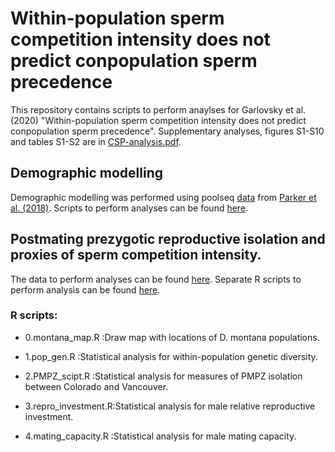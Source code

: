 # Within-population sperm competition intensity does not predict conpopulation sperm precedence

This repository contains scripts to perform anaylses for Garlovsky et al. (2020) "Within-population sperm competition intensity does not predict conpopulation sperm precedence". Supplementary analyses, figures S1-S10 and tables S1-S2 are in [CSP-analysis.pdf](https://github.com/MartinGarlovsky/montana_CpSP/blob/master/CSP-analysis.pdf).

## Demographic modelling
Demographic modelling was performed using poolseq [data](https://www.ncbi.nlm.nih.gov/bioproject/PRJNA312336) from [Parker et al. (2018)](https://doi.org/10.1093/gbe/evy147). Scripts to perform analyses can be found [here](https://github.com/LeebanY/D.montana_PoolSeq_DemoHistory).

## Postmating prezygotic reproductive isolation and proxies of sperm competition intensity.
The data to perform analyses can be found [here](). Separate R scripts to perform analysis can be found [here]().

### R scripts:
* 0.montana_map.R     :Draw map with locations of D. montana populations. 

* 1.pop_gen.R         :Statistical analysis for within-population genetic diversity. 

* 2.PMPZ_scipt.R      :Statistical analysis for measures of PMPZ isolation between Colorado and Vancouver. 

* 3.repro_investment.R:Statistical analysis for male relative reproductive investment. 

* 4.mating_capacity.R :Statistical analysis for male mating capacity. 
